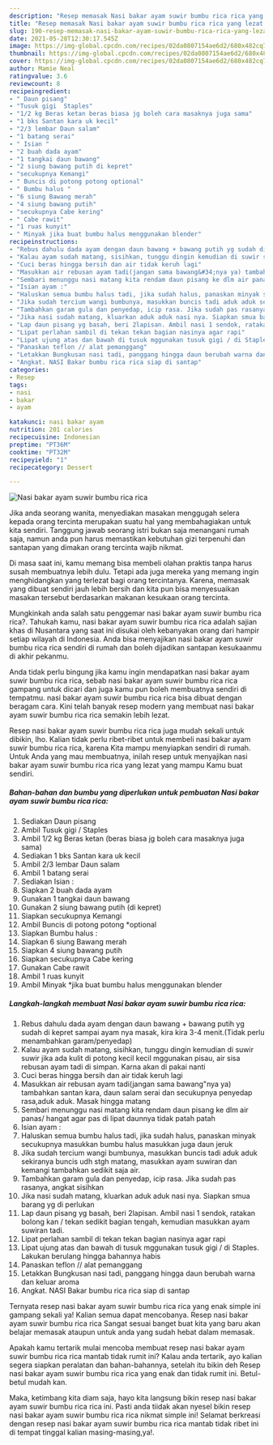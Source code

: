 ```yaml
---
description: "Resep memasak Nasi bakar ayam suwir bumbu rica rica yang lezat dan Mudah Dibuat"
title: "Resep memasak Nasi bakar ayam suwir bumbu rica rica yang lezat dan Mudah Dibuat"
slug: 190-resep-memasak-nasi-bakar-ayam-suwir-bumbu-rica-rica-yang-lezat-dan-mudah-dibuat
date: 2021-05-28T12:30:17.545Z
image: https://img-global.cpcdn.com/recipes/02da0807154ae6d2/680x482cq70/nasi-bakar-ayam-suwir-bumbu-rica-rica-foto-resep-utama.jpg
thumbnail: https://img-global.cpcdn.com/recipes/02da0807154ae6d2/680x482cq70/nasi-bakar-ayam-suwir-bumbu-rica-rica-foto-resep-utama.jpg
cover: https://img-global.cpcdn.com/recipes/02da0807154ae6d2/680x482cq70/nasi-bakar-ayam-suwir-bumbu-rica-rica-foto-resep-utama.jpg
author: Mamie Neal
ratingvalue: 3.6
reviewcount: 8
recipeingredient:
- " Daun pisang"
- "Tusuk gigi  Staples"
- "1/2 kg Beras ketan beras biasa jg boleh cara masaknya juga sama"
- "1 bks Santan kara uk kecil"
- "2/3 lembar Daun salam"
- "1 batang serai"
- " Isian "
- "2 buah dada ayam"
- "1 tangkai daun bawang"
- "2 siung bawang putih di kepret"
- "secukupnya Kemangi"
- " Buncis di potong potong optional"
- " Bumbu halus "
- "6 siung Bawang merah"
- "4 siung bawang putih"
- "secukupnya Cabe kering"
- " Cabe rawit"
- "1 ruas kunyit"
- " Minyak jika buat bumbu halus menggunakan blender"
recipeinstructions:
- "Rebus dahulu dada ayam dengan daun bawang + bawang putih yg sudah di kepret sampai ayam nya masak, kira kira 3-4 menit.(Tidak perlu menambahkan garam/penyedap)"
- "Kalau ayam sudah matang, sisihkan, tunggu dingin kemudian di suwir suwir jika ada kulit di potong kecil kecil mggunakan pisau, air sisa rebusan ayam tadi di simpan. Karna akan di pakai nanti"
- "Cuci beras hingga bersih dan air tidak keruh lagi"
- "Masukkan air rebusan ayam tadi(jangan sama bawang&#34;nya ya) tambahkan santan kara, daun salam serai dan secukupnya penyedap rasa,aduk aduk. Masak hingga matang"
- "Sembari menunggu nasi matang kita rendam daun pisang ke dlm air panas/ hangat agar pas di lipat daunnya tidak patah patah"
- "Isian ayam :"
- "Haluskan semua bumbu halus tadi, jika sudah halus, panaskan minyak secukupnya masukkan bumbu halus masukkan juga daun jeruk"
- "Jika sudah tercium wangi bumbunya, masukkan buncis tadi aduk aduk sekiranya buncis udh stgh matang, masukkan ayam suwiran dan kemangi tambahkan sedikit saja air."
- "Tambahkan garam gula dan penyedap, icip rasa. Jika sudah pas rasanya, angkat sisihkan"
- "Jika nasi sudah matang, kluarkan aduk aduk nasi nya. Siapkan smua barang yg di perlukan"
- "Lap daun pisang yg basah, beri 2lapisan. Ambil nasi 1 sendok, ratakan bolong kan / tekan sedikit bagian tengah, kemudian masukkan ayam suwiran tadi."
- "Lipat perlahan sambil di tekan tekan bagian nasinya agar rapi"
- "Lipat ujung atas dan bawah di tusuk mggunakan tusuk gigi / di Staples. Lakukan berulang hingga bahannya habis"
- "Panaskan teflon // alat pemanggang"
- "Letakkan Bungkusan nasi tadi, panggang hingga daun berubah warna dan keluar aroma"
- "Angkat. NASI Bakar bumbu rica rica siap di santap"
categories:
- Resep
tags:
- nasi
- bakar
- ayam

katakunci: nasi bakar ayam 
nutrition: 201 calories
recipecuisine: Indonesian
preptime: "PT36M"
cooktime: "PT32M"
recipeyield: "1"
recipecategory: Dessert

---
```



![Nasi bakar ayam suwir bumbu rica rica](https://img-global.cpcdn.com/recipes/02da0807154ae6d2/680x482cq70/nasi-bakar-ayam-suwir-bumbu-rica-rica-foto-resep-utama.jpg)

Jika anda seorang wanita, menyediakan masakan menggugah selera kepada orang tercinta merupakan suatu hal yang membahagiakan untuk kita sendiri. Tanggung jawab seorang istri bukan saja menangani rumah saja, namun anda pun harus memastikan kebutuhan gizi terpenuhi dan santapan yang dimakan orang tercinta wajib nikmat.

Di masa  saat ini, kamu memang bisa membeli olahan praktis tanpa harus susah membuatnya lebih dulu. Tetapi ada juga mereka yang memang ingin menghidangkan yang terlezat bagi orang tercintanya. Karena, memasak yang dibuat sendiri jauh lebih bersih dan kita pun bisa menyesuaikan masakan tersebut berdasarkan makanan kesukaan orang tercinta. 



Mungkinkah anda salah satu penggemar nasi bakar ayam suwir bumbu rica rica?. Tahukah kamu, nasi bakar ayam suwir bumbu rica rica adalah sajian khas di Nusantara yang saat ini disukai oleh kebanyakan orang dari hampir setiap wilayah di Indonesia. Anda bisa menyajikan nasi bakar ayam suwir bumbu rica rica sendiri di rumah dan boleh dijadikan santapan kesukaanmu di akhir pekanmu.

Anda tidak perlu bingung jika kamu ingin mendapatkan nasi bakar ayam suwir bumbu rica rica, sebab nasi bakar ayam suwir bumbu rica rica gampang untuk dicari dan juga kamu pun boleh membuatnya sendiri di tempatmu. nasi bakar ayam suwir bumbu rica rica bisa dibuat dengan beragam cara. Kini telah banyak resep modern yang membuat nasi bakar ayam suwir bumbu rica rica semakin lebih lezat.

Resep nasi bakar ayam suwir bumbu rica rica juga mudah sekali untuk dibikin, lho. Kalian tidak perlu ribet-ribet untuk membeli nasi bakar ayam suwir bumbu rica rica, karena Kita mampu menyiapkan sendiri di rumah. Untuk Anda yang mau membuatnya, inilah resep untuk menyajikan nasi bakar ayam suwir bumbu rica rica yang lezat yang mampu Kamu buat sendiri.

<!--inarticleads1-->

##### Bahan-bahan dan bumbu yang diperlukan untuk pembuatan Nasi bakar ayam suwir bumbu rica rica:

1. Sediakan  Daun pisang
1. Ambil Tusuk gigi / Staples
1. Ambil 1/2 kg Beras ketan (beras biasa jg boleh cara masaknya juga sama)
1. Sediakan 1 bks Santan kara uk kecil
1. Ambil 2/3 lembar Daun salam
1. Ambil 1 batang serai
1. Sediakan  Isian :
1. Siapkan 2 buah dada ayam
1. Gunakan 1 tangkai daun bawang
1. Gunakan 2 siung bawang putih (di kepret)
1. Siapkan secukupnya Kemangi
1. Ambil  Buncis di potong potong *optional
1. Siapkan  Bumbu halus :
1. Siapkan 6 siung Bawang merah
1. Siapkan 4 siung bawang putih
1. Siapkan secukupnya Cabe kering
1. Gunakan  Cabe rawit
1. Ambil 1 ruas kunyit
1. Ambil  Minyak *jika buat bumbu halus menggunakan blender




<!--inarticleads2-->

##### Langkah-langkah membuat Nasi bakar ayam suwir bumbu rica rica:

1. Rebus dahulu dada ayam dengan daun bawang + bawang putih yg sudah di kepret sampai ayam nya masak, kira kira 3-4 menit.(Tidak perlu menambahkan garam/penyedap)
1. Kalau ayam sudah matang, sisihkan, tunggu dingin kemudian di suwir suwir jika ada kulit di potong kecil kecil mggunakan pisau, air sisa rebusan ayam tadi di simpan. Karna akan di pakai nanti
1. Cuci beras hingga bersih dan air tidak keruh lagi
1. Masukkan air rebusan ayam tadi(jangan sama bawang&#34;nya ya) tambahkan santan kara, daun salam serai dan secukupnya penyedap rasa,aduk aduk. Masak hingga matang
1. Sembari menunggu nasi matang kita rendam daun pisang ke dlm air panas/ hangat agar pas di lipat daunnya tidak patah patah
1. Isian ayam :
1. Haluskan semua bumbu halus tadi, jika sudah halus, panaskan minyak secukupnya masukkan bumbu halus masukkan juga daun jeruk
1. Jika sudah tercium wangi bumbunya, masukkan buncis tadi aduk aduk sekiranya buncis udh stgh matang, masukkan ayam suwiran dan kemangi tambahkan sedikit saja air.
1. Tambahkan garam gula dan penyedap, icip rasa. Jika sudah pas rasanya, angkat sisihkan
1. Jika nasi sudah matang, kluarkan aduk aduk nasi nya. Siapkan smua barang yg di perlukan
1. Lap daun pisang yg basah, beri 2lapisan. Ambil nasi 1 sendok, ratakan bolong kan / tekan sedikit bagian tengah, kemudian masukkan ayam suwiran tadi.
1. Lipat perlahan sambil di tekan tekan bagian nasinya agar rapi
1. Lipat ujung atas dan bawah di tusuk mggunakan tusuk gigi / di Staples. Lakukan berulang hingga bahannya habis
1. Panaskan teflon // alat pemanggang
1. Letakkan Bungkusan nasi tadi, panggang hingga daun berubah warna dan keluar aroma
1. Angkat. NASI Bakar bumbu rica rica siap di santap




Ternyata resep nasi bakar ayam suwir bumbu rica rica yang enak simple ini gampang sekali ya! Kalian semua dapat mencobanya. Resep nasi bakar ayam suwir bumbu rica rica Sangat sesuai banget buat kita yang baru akan belajar memasak ataupun untuk anda yang sudah hebat dalam memasak.

Apakah kamu tertarik mulai mencoba membuat resep nasi bakar ayam suwir bumbu rica rica mantab tidak rumit ini? Kalau anda tertarik, ayo kalian segera siapkan peralatan dan bahan-bahannya, setelah itu bikin deh Resep nasi bakar ayam suwir bumbu rica rica yang enak dan tidak rumit ini. Betul-betul mudah kan. 

Maka, ketimbang kita diam saja, hayo kita langsung bikin resep nasi bakar ayam suwir bumbu rica rica ini. Pasti anda tiidak akan nyesel bikin resep nasi bakar ayam suwir bumbu rica rica nikmat simple ini! Selamat berkreasi dengan resep nasi bakar ayam suwir bumbu rica rica mantab tidak ribet ini di tempat tinggal kalian masing-masing,ya!.

